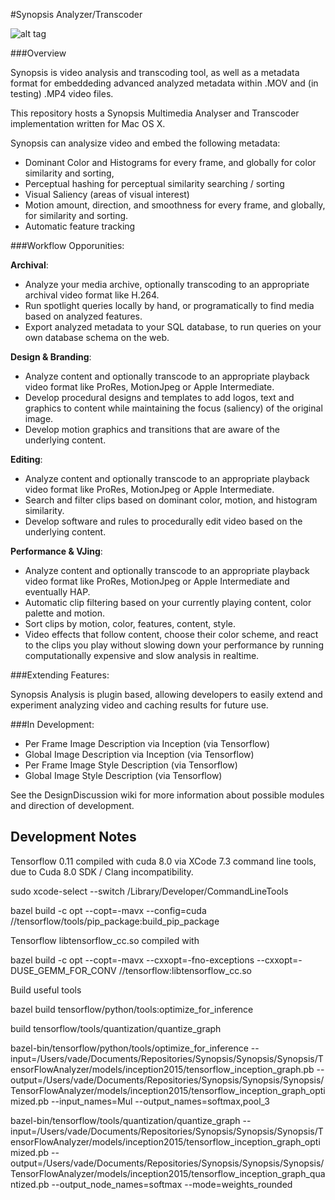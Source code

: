 
#Synopsis Analyzer/Transcoder

![alt tag](https://dl.dropboxusercontent.com/u/42612525/SynopsisRTF/MainUI.png)


###Overview

Synopsis is video analysis and transcoding tool, as well as a metadata format for embeddeding advanced analyzed metadata within .MOV and (in testing) .MP4 video files. 

This repository hosts a Synopsis Multimedia Analyser and Transcoder implementation written for Mac OS X.

Synopsis can analysize video and embed the following metadata:

* Dominant Color and Histograms for every frame, and globally for color similarity and sorting,
* Perceptual hashing for perceptual similarity searching / sorting
* Visual Saliency (areas of visual interest)
* Motion amount, direction, and smoothness for every frame, and globally, for similarity and sorting.
* Automatic feature tracking 

###Workflow Opporunities:

**Archival**: 
* Analyze your media archive, optionally transcoding to an appropriate archival video format like H.264.
* Run spotlight queries locally by hand, or programatically to find media based on analyzed features.
* Export analyzed metadata to your SQL database, to run queries on your own database schema on the web.

**Design & Branding**:
* Analyze content and optionally transcode to an appropriate playback video format like ProRes, MotionJpeg or Apple Intermediate.
* Develop procedural designs and templates to add logos, text and graphics to content while maintaining the focus (saliency) of the original image.
* Develop motion graphics and transitions that are aware of the underlying content.

**Editing**:
* Analyze content and optionally transcode to an appropriate playback video format like ProRes, MotionJpeg or Apple Intermediate.
* Search and filter clips based on dominant color, motion, and histogram similarity.
* Develop software and rules to procedurally edit video based on the underlying content.

**Performance & VJing**:
* Analyze content and optionally transcode to an appropriate playback video format like ProRes, MotionJpeg or Apple Intermediate and eventually HAP.
* Automatic clip filtering based on your currently playing content, color palette and motion.
* Sort clips by motion, color, features, content, style.
* Video effects that follow content, choose their color scheme, and react to the clips you play without slowing down your performance by running computationally expensive and slow analysis in realtime.

###Extending Features:

Synopsis Analysis is plugin based, allowing developers to easily extend and experiment analyzing video and caching results for future use.

###In Development:

* Per Frame Image Description via Inception (via Tensorflow)
* Global Image Description via Inception (via Tensorflow)
* Per Frame Image Style Description (via Tensorflow)
* Global Image Style Description (via Tensorflow)

See the DesignDiscussion wiki for more information about possible modules and direction of development.

## Development Notes

Tensorflow 0.11 compiled with cuda 8.0 via XCode 7.3 command line tools, due to Cuda 8.0 SDK / Clang incompatibility.

sudo xcode-select --switch /Library/Developer/CommandLineTools

bazel build -c opt --copt=-mavx --config=cuda //tensorflow/tools/pip_package:build_pip_package

Tensorflow libtensorflow_cc.so compiled with

bazel build -c opt --copt=-mavx --cxxopt=-fno-exceptions --cxxopt=-DUSE_GEMM_FOR_CONV //tensorflow:libtensorflow_cc.so

Build useful tools

bazel build tensorflow/python/tools:optimize_for_inference

build tensorflow/tools/quantization/quantize_graph

bazel-bin/tensorflow/python/tools/optimize_for_inference --input=/Users/vade/Documents/Repositories/Synopsis/Synopsis/Synopsis/TensorFlowAnalyzer/models/inception2015/tensorflow_inception_graph.pb --output=/Users/vade/Documents/Repositories/Synopsis/Synopsis/Synopsis/TensorFlowAnalyzer/models/inception2015/tensorflow_inception_graph_optimized.pb --input_names=Mul --output_names=softmax,pool_3 

bazel-bin/tensorflow/tools/quantization/quantize_graph --input=/Users/vade/Documents/Repositories/Synopsis/Synopsis/Synopsis/TensorFlowAnalyzer/models/inception2015/tensorflow_inception_graph_optimized.pb --output=/Users/vade/Documents/Repositories/Synopsis/Synopsis/Synopsis/TensorFlowAnalyzer/models/inception2015/tensorflow_inception_graph_quantized.pb --output_node_names=softmax --mode=weights_rounded
